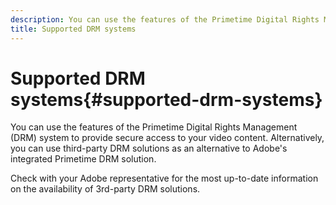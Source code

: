 ```yaml
---
description: You can use the features of the Primetime Digital Rights Management (DRM) system to provide secure access to your video content. Alternatively, you can use third-party DRM solutions as an alternative to Adobe's integrated Primetime DRM solution.
title: Supported DRM systems
---
```


# Supported DRM systems{#supported-drm-systems}

You can use the features of the Primetime Digital Rights Management (DRM) system to provide secure access to your video content. Alternatively, you can use third-party DRM solutions as an alternative to Adobe's integrated Primetime DRM solution.

Check with your Adobe representative for the most up-to-date information on the availability of 3rd-party DRM solutions. 
